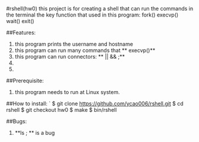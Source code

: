 #rshell(hw0)
this project is for creating a shell that can run the commands in the terminal
the key function that used in this program:
fork() execvp() wait() exit()

##Features:
1. this program prints the username and hostname
2. this program can run many commands that ** execvp()**
3. this program can run connectors: ** || && ;**
4. 
5. 
##Prerequisite:
1. this program needs to run at Linux system.

##How to install:
`
$ git clone https://github.com/ycao006/rshell.git
$ cd rshell
$ git checkout hw0
$ make
$ bin/rshell


##Bugs:
1. **ls   ;   ** is a bug

